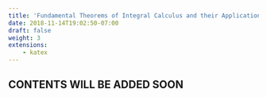 ```yaml
---
title: 'Fundamental Theorems of Integral Calculus and their Applications'
date: 2018-11-14T19:02:50-07:00
draft: false
weight: 3
extensions:
    - katex
---
```


## CONTENTS WILL BE ADDED SOON

